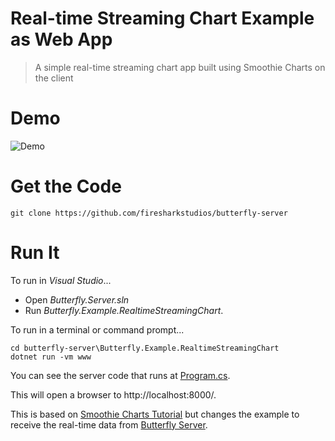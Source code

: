# Real-time Streaming Chart Example as Web App

> A simple real-time streaming chart app built using Smoothie Charts on the client

# Demo

![Demo](https://raw.githubusercontent.com/firesharkstudios/butterfly-server/master/img/real-time-chart-demo.gif) 

# Get the Code

```
git clone https://github.com/firesharkstudios/butterfly-server
```

# Run It

To run in *Visual Studio*...
- Open *Butterfly.Server.sln*
- Run *Butterfly.Example.RealtimeStreamingChart*.

To run in a terminal or command prompt...
```
cd butterfly-server\Butterfly.Example.RealtimeStreamingChart
dotnet run -vm www
```

You can see the server code that runs at [Program.cs](https://github.com/firesharkstudios/butterfly-server/blob/master/Butterfly.Example.RealtimeStreamingChart/Program.cs).

This will open a browser to http://localhost:8000/.

This is based on [Smoothie Charts Tutorial](http://smoothiecharts.org/tutorial.html) but changes the example to receive the real-time data from [Butterfly Server](https://butterflyserver.io).

